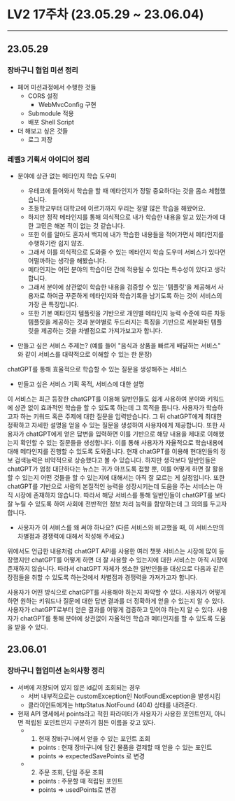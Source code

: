 # LV2 17주차 (23.05.29 ~ 23.06.04)

---

## 23.05.29
### 장바구니 협업 미션 정리
- 페어 미션과정에서 수행한 것들
  - CORS 설정
    - WebMvcConfig 구현
  - Submodule 적용
  - 배포 Shell Script
- 더 해보고 싶은 것들
  - 로그 저장

### 레벨3 기획서 아이디어 정리
- 분야에 상관 없는 메타인지 학습 도우미
  - 우테코에 들어와서 학습을 할 때 메타인지가 정말 중요하다는 것을 몸소 체험했습니다. 
  - 초등학교부터 대학교에 이르기까지 우리는 정말 많은 학습을 해왔어요. 
  - 하지만 정작 메타인지를 통해 의식적으로 내가 학습한 내용을 알고 있는가에 대한 고민은 해본 적이 없는 것 같습니다. 
  - 또한 이를 알아도 혼자서 백지에 내가 학습한 내용들을 적어가면서 메타인지를 수행하기란 쉽지 않죠. 
  - 그래서 이를 의식적으로 도와줄 수 있는 메타인지 학습 도우미 서비스가 있다면 어떨까하는 생각을 해봤습니다. 
  - 메타인지는 어떤 분야의 학습이던 간에 적용될 수 있다는 특수성이 있다고 생각합니다. 
  - 그래서 분야에 상관없이 학습한 내용을 검증할 수 있는 '템플릿'을 제공해서 사용자로 하여금 꾸준하게 메타인지와 학습기록을 남기도록 하는 것이 서비스의 가장 큰 특징입니다. 
  - 또한 기본 메타인지 템플릿을 기반으로 개인별 메타인지 능력 수준에 따른 차등 템플릿을 제공하는 것과 분야별로 두드러지는 특징을 기반으로 세분화된 템플릿을 제공하는 것을 차별점으로 가져가보고자 합니다. 


- 만들고 싶은 서비스 주제는? (예를 들어 "음식과 상품을 빠르게 배달하는 서비스" 와 같이 서비스를 대략적으로 이해할 수 있는 한 문장)

chatGPT를 통해 효율적으로 학습할 수 있는 질문을 생성해주는 서비스



- 만들고 싶은 서비스 기획 목적, 서비스에 대한 설명

이 서비스는 최근 등장한 chatGPT를 이용해 일반인들도 쉽게 사용하여 분야와 키워드에 상관 없이 효과적인 학습을 할 수 있도록 하는데 그 목적을 둡니다. 
사용자가 학습하고자 하는 키워드 혹은 주제에 대한 질문을 입력받습니다. 그 뒤 chatGPT에게 최대한 정확하고 자세한 설명을 얻을 수 있는 질문을 생성하여 사용자에게 제공합니다. 
또한 사용자가 chatGPT에게 얻은 답변을 입력하면 이를 기반으로 해당 내용을 제대로 이해했는지 확인할 수 있는 질문들을 생성합니다. 
이를 통해 사용자가 자율적으로 학습내용에 대해 메타인지를 진행할 수 있도록 도와줍니다. 
현재 chatGPT를 이용해 현대인들의 정보 검색능력은 비약적으로 상승했다고 볼 수 있습니다. 
하지만 생각보다 일반인들은 chatGPT가 엄청 대단하다는 뉴스는 귀가 아프도록 접할 뿐, 이를 어떻게 하면 잘 활용할 수 있는지 어떤 것들을 할 수 있는지에 대해서는 아직 잘 모르는 게 실정입니다. 
또한 chatGPT를 기반으로 사람의 본질적인 능력을 성장시키는데 도움을 주는 서비스는 아직 시장에 존재하지 않습니다. 
따라서 해당 서비스를 통해 일반인들이 chatGPT를 보다 잘 누릴 수 있도록 하여 사회에 전반적인 정보 처리 능력을 함양하는데 그 의의를 두고자 합니다.




- 사용자가 이 서비스를 왜 써야 하나요? (다른 서비스와 비교했을 때, 이 서비스만의 차별점과 경쟁력에 대해서 작성해 주세요.)

위에서도 언급한 내용처럼 chatGPT API를 사용한 여러 챗봇 서비스는 시장에 많이 등장했지만 chatGPT를 어떻게 하면 더 잘 사용할 수 있는지에 대한 서비스는 아직 시장에 존재하지 않습니다.
따라서 chatGPT 자체가 생소한 일반인들을 대상으로 다음과 같은 장점들을 취할 수 있도록 하는것에서 차별점과 경쟁력을 가져가고자 합니다.

사용자가 어떤 방식으로 chatGPT를 사용해야 하는지 파악할 수 있다.
사용자가 어떻게 하면 원하는 키워드나 질문에 대한 답변 결과를 더 정확하게 얻을 수 있는지 알 수 있다.
사용자가 chatGPT로부터 얻은 결과를 어떻게 검증하고 믿어야 하는지 알 수 있다.
사용자가 chatGPT를 통해 분야에 상관없이 자율적인 학습과 메타인지를 할 수 있도록 도움을 받을 수 있다.



## 23.06.01
### 장바구니 협업미션 논의사항 정리
- 서버에 저장되어 있지 않은 id값이 조회되는 경우
  - 서버 내부적으로는 customException인 NotFoundException을 발생시킴
  - 클라이언트에게는 httpStatus.NotFound (404) 상태를 내려준다.
- 현재 API 명세에서 points라고 적힌 파라미터가 사용자가 사용한 포인트인지, 아니면 적립된 포인트인지 구분하기 힘든 이름을 갖고 있다.
  - 1. 현재 장바구니에서 얻을 수 있는 포인트 조회
    - points : 현재 장바구니에 담긴 물품을 결제할 때 얻을 수 있는 포인트
    - points => expectedSavePoints 로 변경
  - 2. 주문 조회, 단일 주문 조회
    - points : 주문할 때 적립된 포인트
    - points => usedPoints로 변경
